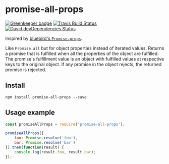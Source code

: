 # promise-all-props

[![Greenkeeper badge](https://badges.greenkeeper.io/Siilwyn/promise-all-props.svg)](https://greenkeeper.io/)
[![Travis Build Status][travis-icon]][travis]
[![David devDependencies Status][david-dev-icon]][david-dev]

Inspired by [bluebird's `Promise.props`](http://bluebirdjs.com/docs/api/promise.props.html).

Like `Promise.all` but for object properties instead of iterated values. Returns a promise that is fulfilled when all the properties of the object are fulfilled. The promise's fulfillment value is an object with fulfilled values at respective keys to the original object. If any promise in the object rejects, the returned promise is rejected.

## Install
`npm install promise-all-props --save`

## Usage example
```js
const promiseAllProps = require('promise-all-props');

promiseAllProps({
    foo: Promise.resolve('foo'),
    bar: Promise.resolve('bar')
}).then(function(result) {
    console.log(result.foo, result.bar);
});
```

[travis]: https://travis-ci.org/Siilwyn/promise-all-props
[travis-icon]: https://img.shields.io/travis/Siilwyn/promise-all-props/master.svg?style=flat-square
[david-dev]: https://david-dm.org/Siilwyn/promise-all-props#info=devDependencies
[david-dev-icon]: https://img.shields.io/david/dev/Siilwyn/promise-all-props.svg?style=flat-square
